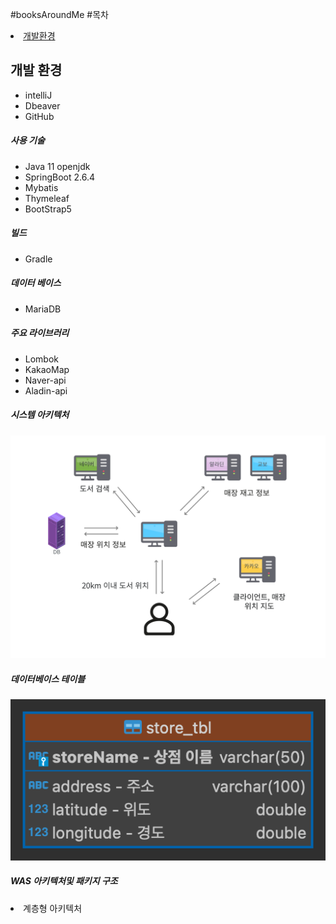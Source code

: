 #booksAroundMe
#목차
<li><a href="#개발환경">개발환경</a></li>

<h2>개발 환경</h2>
<ul>
<li>intelliJ</li>
<li>Dbeaver</li>
<li>GitHub</li>
</ul>

<h5>사용 기술</h5>
<ul>
<li>Java 11 openjdk</li>
<li>SpringBoot 2.6.4</li>
<li>Mybatis</li>
<li>Thymeleaf</li>
<li>BootStrap5</li>
</ul>

<h5>빌드</h5>
<ul>
<li>Gradle</li>
</ul>

<h5>데이터 베이스</h5>
<ul>
<li>MariaDB</li>
</ul>

<h5>주요 라이브러리</h5>
<ul>
<li>Lombok</li>
<li>KakaoMap</li>
<li>Naver-api</li>
<li>Aladin-api</li>
</ul>

<h5>시스템 아키텍처</h5>
<img src="src/main/resources/static/images/attach1.png">

<h5>데이터베이스 테이블</h5>
<img src="src/main/resources/static/images/attach2.png">

<h5>WAS 아키텍처및 패키지 구조</h5>
<li>계층형 아키텍처</li>